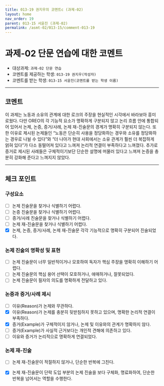 ```yaml
---
title: 013-19 권지우의 코멘트c (과제-02) 
layout: home
nav_order: 19
parent: 013-15 서윤진 (과제-02)
permalink: /asmt-02/013-15/comment-013-19
---
```


# 과제-02 단문 연습에 대한 코멘트

- 대상과제: `과제-02 단문 연습`
- 코멘트를 제공하는 학생: `013-19 권지우(작성자)` 
- 코멘트를 받는 학생: `013-15 서윤진(코멘트를 받는 학생 이름)` 

---

## 코멘트

이 과제는 노동과 소유의 관계에 대한 로크의 주장을 현실적인 시각에서 바라보아 흥미로웠다. 다만 OREO의 각 기능적 요소가 명확하게 구분되지 않고 논리 흐름 안에 통합되어 있어서 논제, 논증, 증거/사례, 논제 재-진술문의 경계가 명확히 구분되지 않는다. 또한 이유로 제시된 논제들인 “노동은 단순히 사용을 정당화하는 경우와 소유를 정당화하는 경우로 나뉠 수 있다”와 “더 나아가 현대 사회에서는 소유 관계가 훨씬 더 복잡하게 얽혀 있다”가 다소 동떨어져 있다고 느껴져 논리적 연결이 부족하다고 느껴졌다. 추가로 증거로 제시된 사례들은 구체적이기보단 단순한 설명에 머물러 있다고 느껴져 논증을 충분히 강화해 준다고 느껴지지 않았다. 

---

## 체크 포인트

### **구성요소**
- [ ] 논제 진술문을 찾거나 식별하기 어렵다.
- [ ] 논증 진술문을 찾거나 식별하기 어렵다.
- [ ] 증거/사례 진술문을 찾거나 식별하기 어렵다.
- [ ] 논제 재-진술문을 찾거나 식별하기 어렵다.
- [x] 논제, 논증, 증거/사례, 논제 재-진술문 각각 기능적으로 명확히 구분되어 진술되었다.

### **논제 진술의 명확성 및 표현**  
- [ ] 논제 진술문이 너무 일반적이거나 모호하여 독자가 핵심 주장을 명확히 이해하기 어렵다.  
- [ ] 논제 진술문의 핵심 용어 선택이 모호하거나, 애매하거나, 잘못되었다.  
- [ ] 논제 진술문이 필자의 의도를 명확하게 전달하고 있다.  

### **논증과 증거/사례 제시**  
- [ ] 이유(Reason)가 논제와 무관하다.
- [x] 이유(Reason)가 논제를 충분히 뒷받침하지 못하고 있으며, 명확한 논리적 연결이 부족하다.  
- [x] 증거(Example)가 구체적이지 않거나, 논제 및 이유와의 관계가 명확하지 않다. 
- [ ] 증거(Example)가 사실적 근거보다는 개인적 견해에 의존하고 있다.  
- [ ] 이유와 증거가 논리적으로 명확하게 연결되었다.  

### **논제 재-진술**  
- [ ] 논제 재-진술문이 적절하지 않거나, 단순한 반복에 그친다.   
- [x] 논제 재-진술문이 단락 도입 부분의 논제 진술을 보다 구체화, 명료화하여, 단순한 반복을 넘어서는 역할을 수행한다.  

